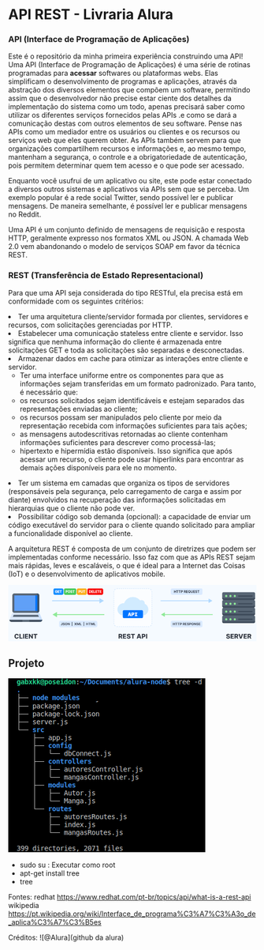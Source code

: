 # API REST - Livraria Alura

### API (Interface de Programação de Aplicações)
<p>Este é o repositório da minha primeira experiência construindo uma API! Uma API (Interface de Programação de Aplicações) é uma série de rotinas programadas para <strong>acessar</strong> softwares ou plataformas webs. Elas simplificam o desenvolvimento de programas e aplicações, através da abstração dos diversos elementos que compõem um software, permitindo assim que o desenvolvedor não precise estar ciente dos detalhes da implementação do sistema como um todo, apenas precisará saber como utilizar os diferentes serviços fornecidos pelas APIs .e como se dará a comunicação destas com outros elementos de seu software. Pense nas APIs como um mediador entre os usuários ou clientes e os recursos ou serviços web que eles querem obter. As APIs também servem para que organizações compartilhem recursos e informações e, ao mesmo tempo, mantenham a segurança, o controle e a obrigatoriedade de autenticação, pois permitem determinar quem tem acesso e o que pode ser acessado.</p>

<p>Enquanto você usufrui de um aplicativo ou site, este pode estar conectado a diversos outros sistemas e aplicativos via APIs sem que se perceba. Um exemplo popular é a rede social Twitter, sendo possível ler e publicar mensagens. De maneira semelhante, é possível ler e publicar mensagens no Reddit.</p>

<p>Uma API é um conjunto definido de mensagens de requisição e resposta HTTP, geralmente expresso nos formatos XML ou JSON. A chamada Web 2.0 vem abandonando o modelo de serviços SOAP em favor da técnica REST.</p>

### REST (Transferência de Estado Representacional)
<p>Para que uma API seja considerada do tipo RESTful, ela precisa está em conformidade com os seguintes critérios:</p>

<li> Ter uma arquitetura cliente/servidor formada por clientes, servidores e recursos, com solicitações gerenciadas por HTTP.
<li> Estabelecer uma comunicação stateless entre cliente e servidor. Isso significa que nenhuma informação do cliente é armazenada entre solicitações GET e toda as solicitações são separadas e desconectadas.
<li> Armazenar dados em cache para otimizar as interações entre cliente e servidor.
<ul> 
	<li type="circle"> Ter uma interface uniforme entre os componentes para que as informações sejam transferidas em um formato padronizado. Para tanto, é necessário que:
	<li type="circle"> os recursos solicitados sejam identificáveis e estejam separados das representações enviadas ao cliente;
	<li type="circle"> os recursos possam ser manipulados pelo cliente por meio da representação recebida com informações suficientes para tais ações;
	<li type="circle"> as mensagens autodescritivas retornadas ao cliente contenham informações suficientes para descrever como processá-las;
	<li type="circle"> hipertexto e hipermídia estão disponíveis. Isso significa que após acessar um recurso, o cliente pode usar hiperlinks para encontrar as demais ações disponíveis para ele no momento.
</ul>
<li> Ter um sistema em camadas que organiza os tipos de servidores (responsáveis pela segurança, pelo carregamento de carga e assim por diante) envolvidos na recuperação das informações solicitadas em hierarquias que o cliente não pode ver.
<li> Possibilitar código sob demanda (opcional): a capacidade de enviar um código executável do servidor para o cliente quando solicitado para ampliar a funcionalidade disponível ao cliente.

<p>A arquitetura REST é composta de um conjunto de diretrizes que podem ser implementadas conforme necessário. Isso faz com que as APIs REST sejam mais rápidas, leves e escaláveis, o que é ideal para a Internet das Coisas (IoT) e o desenvolvimento de aplicativos mobile.</p>

![RestAPI](api-rest.png)

## Projeto




![tree](tree.png)
- sudo su : Executar como root
- apt-get install tree 
- tree



Fontes:
redhat https://www.redhat.com/pt-br/topics/api/what-is-a-rest-api
wikipedia https://pt.wikipedia.org/wiki/Interface_de_programa%C3%A7%C3%A3o_de_aplica%C3%A7%C3%B5es

Créditos: 
![@Alura](github da alura)
